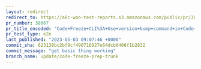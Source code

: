 ```yaml
---
layout: redirect
redirect_to: https://a8c-woo-test-reports.s3.amazonaws.com/public/pr/38067/e2e/index.html
pr_number: 38067
pr_title_encoded: "Code+Freeze+CLI%3A+Use+version+bump+command+in+Code+Freeze+action"
pr_test_type: e2e
last_published: "2023-05-03 09:07:46 +0000"
commit_sha: 623138bc2bf9cf490716927e64dcb0406f1b2832
commit_message: "get basic thing working"
branch_name: update/code-freeze-prep-trunk
---
```

